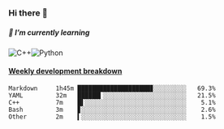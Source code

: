 ### Hi there 👋

##### 🌱 I’m currently learning

![C++](https://img.shields.io/badge/-C++-00599C?style=flat-square&logo=c)![Python](https://img.shields.io/badge/-Python-black?style=flat-square&logo=Python)


<!-- waka-box start -->
#### <a href="https://gist.github.com/bf274261b4c8553e17fc709dfc3cfa97" target="_blank">Weekly development breakdown</a>
```text
Markdown  	 1h45m ████████████████████▊░░░░░░░░░   69.3% 
YAML      	 32m   ██████▍░░░░░░░░░░░░░░░░░░░░░░░   21.5% 
C++       	 7m    █▌░░░░░░░░░░░░░░░░░░░░░░░░░░░░    5.1% 
Bash      	 3m    ▊░░░░░░░░░░░░░░░░░░░░░░░░░░░░░    2.6% 
Other     	 2m    ▍░░░░░░░░░░░░░░░░░░░░░░░░░░░░░    1.5% 
```
<!-- Powered by https://github.com/YouEclipse/waka-box-go . -->
<!-- waka-box end -->



<!--
**KomoreKalu/KomoreKalu** is a ✨ _special_ ✨ repository because its `README.md` (this file) appears on your GitHub profile.

Here are some ideas to get you started:

- 🔭 I’m currently working on ...
- 🌱 I’m currently learning ...
- 👯 I’m looking to collaborate on ...
- 🤔 I’m looking for help with ...
- 💬 Ask me about ...
- 📫 How to reach me: ...
- 😄 Pronouns: ...
- ⚡ Fun fact: ...
-->
